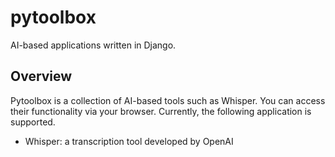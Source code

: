 # pytoolbox
AI-based applications written in Django.

## Overview

Pytoolbox is a collection of AI-based tools such as Whisper. You can access their functionality via your browser.
Currently, the following application is supported.

* Whisper: a transcription tool developed by OpenAI
